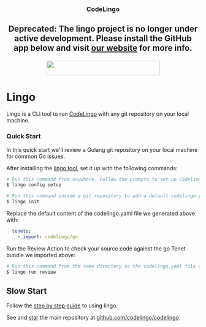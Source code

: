 
<h3 align="center"> CodeLingo </h3>

<h2 align="center">
  <b> Deprecated: The lingo project is no longer under active development. Please install the GitHub app below and visit <a href="https://codelingo.io">our website</a> for more info.</b>
</p>

<p align="center">
  <a href="https://github.com/apps/codelingo" target="_blank">
    <img width="295" height="38" src="https://raw.githubusercontent.com/codelingo/codelingo/master/public/img/install.png" />
  </a>
</p>

# Lingo

Lingo is a CLI tool to run [CodeLingo](https://www.codelingo.io) with any git repository on your local machine.

### Quick Start

In this quick start we'll review a Golang git repository on your local machine for common Go issues.

After installing the [lingo tool](https://github.com/codelingo/lingo/releases/latest), set it up with the following commands:

```bash
# Run this command from anywhere. Follow the prompts to set up Codelingo on your machine.
$ lingo config setup

# Run this command inside a git repository to add a default codelingo.yaml file in the current directory.
$ lingo init
```

Replace the default content of the codelingo.yaml file we generated above with:

```yaml
  tenets:
    - import: codelingo/go
```

Run the Review Action to check your source code against the go Tenet bundle we imported above:

```bash
# Run this command from the same directory as the codelingo.yaml file or any of its sub directories.
$ lingo run review
```

<!-- TODO add screenshot of lingo review -->

## Slow Start

Follow the [step by step guide](https://www.codelingo.io/docs/getting-started/) to using lingo.

See and <a class="github-button" href="https://github.com/codelingo/codelingo" data-icon="octicon-star" aria-label="Star codelingo/codelingo on GitHub">star</a> the main repository at [github.com/codelingo/codelingo](https://github.com/codelingo/codelingo).

